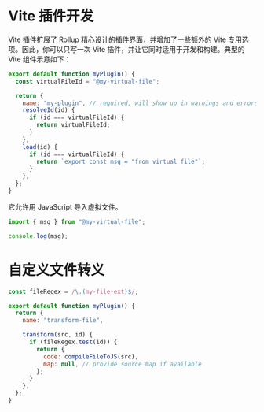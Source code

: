 # Vite 插件开发

Vite 插件扩展了 Rollup 精心设计的插件界面，并增加了一些额外的 Vite 专用选项。因此，你可以只写一次 Vite 插件，并让它同时适用于开发和构建。典型的 Vite 组件示意如下：

```js
export default function myPlugin() {
  const virtualFileId = "@my-virtual-file";

  return {
    name: "my-plugin", // required, will show up in warnings and errors
    resolveId(id) {
      if (id === virtualFileId) {
        return virtualFileId;
      }
    },
    load(id) {
      if (id === virtualFileId) {
        return `export const msg = "from virtual file"`;
      }
    },
  };
}
```

它允许用 JavaScript 导入虚拟文件。

```js
import { msg } from "@my-virtual-file";

console.log(msg);
```

# 自定义文件转义

```js
const fileRegex = /\.(my-file-ext)$/;

export default function myPlugin() {
  return {
    name: "transform-file",

    transform(src, id) {
      if (fileRegex.test(id)) {
        return {
          code: compileFileToJS(src),
          map: null, // provide source map if available
        };
      }
    },
  };
}
```
